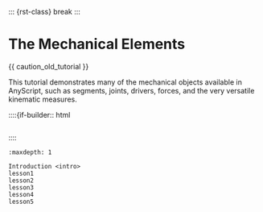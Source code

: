 ::: {rst-class} break
:::

# The Mechanical Elements

{{ caution_old_tutorial }}

This tutorial demonstrates many of the mechanical objects available in
AnyScript, such as segments, joints, drivers, forces, and the very
versatile kinematic measures.


::::{if-builder:: html
```{rubric} Tutorial content
```
::::

```{toctree}
:maxdepth: 1

Introduction <intro>
lesson1
lesson2
lesson3
lesson4
lesson5
```
